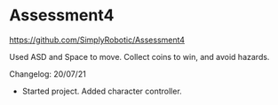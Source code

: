 # Assessment4

https://github.com/SimplyRobotic/Assessment4

Used ASD and Space to move. Collect coins to win, and avoid hazards.

Changelog:
20/07/21
- Started project. Added character controller. 
